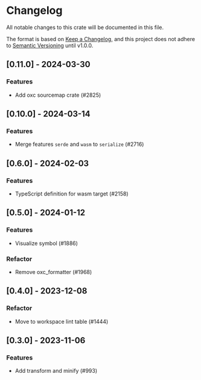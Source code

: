# Changelog

All notable changes to this crate will be documented in this file.

The format is based on [Keep a Changelog](https://keepachangelog.com/en/1.0.0/),
and this project does not adhere to [Semantic Versioning](https://semver.org/spec/v2.0.0.html) until v1.0.0.

## [0.11.0] - 2024-03-30

### Features

- Add oxc sourcemap crate (#2825)

## [0.10.0] - 2024-03-14

### Features

- Merge features `serde` and `wasm` to `serialize` (#2716)

## [0.6.0] - 2024-02-03

### Features

- TypeScript definition for wasm target (#2158)

## [0.5.0] - 2024-01-12

### Features

- Visualize symbol (#1886)

### Refactor

- Remove oxc_formatter (#1968)

## [0.4.0] - 2023-12-08

### Refactor

- Move to workspace lint table (#1444)

## [0.3.0] - 2023-11-06

### Features

- Add transform and minify (#993)

